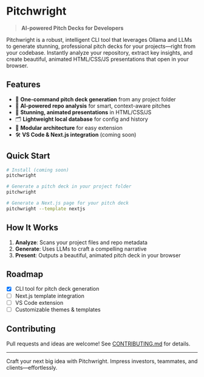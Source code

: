 # Pitchwright

> **AI-powered Pitch Decks for Developers**

Pitchwright is a robust, intelligent CLI tool that leverages Ollama and LLMs to generate stunning, professional pitch decks for your projects—right from your codebase. Instantly analyze your repository, extract key insights, and create beautiful, animated HTML/CSS/JS presentations that open in your browser.

## Features
- 🚀 **One-command pitch deck generation** from any project folder
- 🤖 **AI-powered repo analysis** for smart, context-aware pitches
- 🎨 **Stunning, animated presentations** in HTML/CSS/JS
- 🗂️ **Lightweight local database** for config and history
- 🧩 **Modular architecture** for easy extension
- 🛠️ **VS Code & Next.js integration** (coming soon)

## Quick Start
```sh
# Install (coming soon)
pitchwright

# Generate a pitch deck in your project folder
pitchwright

# Generate a Next.js page for your pitch deck
pitchwright --template nextjs
```

## How It Works
1. **Analyze**: Scans your project files and repo metadata
2. **Generate**: Uses LLMs to craft a compelling narrative
3. **Present**: Outputs a beautiful, animated pitch deck in your browser

## Roadmap
- [x] CLI tool for pitch deck generation
- [ ] Next.js template integration
- [ ] VS Code extension
- [ ] Customizable themes & templates

## Contributing
Pull requests and ideas are welcome! See [CONTRIBUTING.md](CONTRIBUTING.md) for details.

---

Craft your next big idea with Pitchwright. Impress investors, teammates, and clients—effortlessly.
